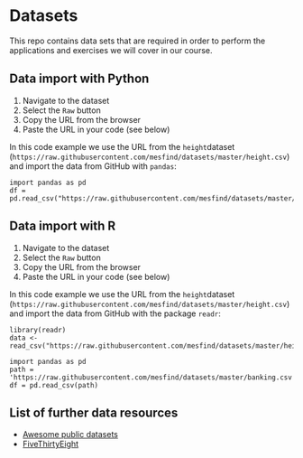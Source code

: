 # Datasets

This repo contains data sets that are required in order to perform the applications and exercises we will cover in our course. 

## Data import with Python

 1) Navigate to the dataset 
 2) Select the `Raw` button 
 3) Copy the URL from the browser
 4) Paste the URL in your code (see below) 
 
In this code example we use the URL from the `height`dataset (`https://raw.githubusercontent.com/mesfind/datasets/master/height.csv`) and import the data from GitHub with `pandas`: 

```{python}
import pandas as pd
df = pd.read_csv("https://raw.githubusercontent.com/mesfind/datasets/master/height.csv")
```

## Data import with R

 1) Navigate to the dataset 
 2) Select the `Raw` button 
 3) Copy the URL from the browser
 4) Paste the URL in your code (see below) 
 
In this code example we use the URL from the `height`dataset (`https://raw.githubusercontent.com/mesfind/datasets/master/height.csv`) and import the data from GitHub with the package `readr`: 

```{r}
library(readr)
data <- read_csv("https://raw.githubusercontent.com/mesfind/datasets/master/height.csv")
```

```{python}
import pandas as pd
path = 'https://raw.githubusercontent.com/mesfind/datasets/master/banking.csv'
df = pd.read_csv(path)
```

## List of further data resources

- [Awesome public datasets](https://github.com/awesomedata/awesome-public-datasets)
- [FiveThirtyEight](https://data.fivethirtyeight.com)
